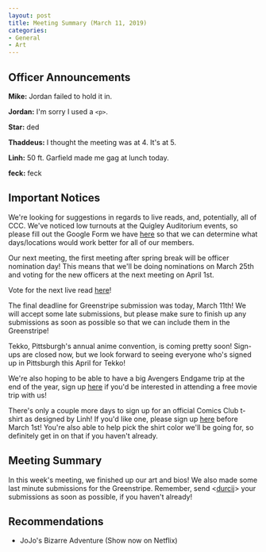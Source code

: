 ```yaml
---
layout: post
title: Meeting Summary (March 11, 2019)
categories:
- General
- Art
---
```


## Officer Announcements

**Mike:**  Jordan failed to hold it in.

**Jordan:**  I'm sorry I used a `<p>`.

**Star:**  ded

**Thaddeus:**  I thought the meeting was at 4.  It's at 5.

**Linh:**  50 ft. Garfield made me gag at lunch today.

**feck:**  feck

## Important Notices

We're looking for suggestions in regards to live reads, and, potentially, all of CCC.  We've noticed low turnouts at the Quigley Auditorium events, so please fill out the Google Form we have [here](https://goo.gl/forms/Lik8WxJW1feJGKSF2) so that we can determine what days/locations would work better for all of our members.

Our next meeting, the first meeting after spring break will be officer nomination day!  This means that we'll be doing nominations on March 25th and voting for the new officers at the next meeting on April 1st.

Vote for the next live read [here](https://docs.google.com/forms/d/e/1FAIpQLSfnSj_F9jVq9mrbrcqXaGcOmn_DFzbQLzTVN4vvl2acF2qj-Q/viewform?usp=sf_link)!

The final deadline for Greenstripe submission was today, March 11th!  We will accept some late submissions, but please make sure to finish up any submissions as soon as possible so that we can include them in the Greenstripe!

Tekko, Pittsburgh's annual anime convention, is coming pretty soon!  Sign-ups are closed now, but we look forward to seeing everyone who's signed up in Pittsburgh this April for Tekko!

We're also hoping to be able to have a big Avengers Endgame trip at the end of the year, sign up [here](https://docs.google.com/forms/d/e/1FAIpQLSdEsLGnhSADnhPLHrjv-IUlKvRHaYfc3yo1J4vXLZNeVBxwPg/viewform?usp=sf_link) if you'd be interested in attending a free movie trip with us!

There's only a couple more days to sign up for an official Comics Club t-shirt as designed by Linh!  If you'd like one, please sign up [here](https://docs.google.com/forms/d/e/1FAIpQLScsyjQMHGcE-tF-zzCtWA_D7HcMHNv7uTaMTqY3Uwh6uQki8g/viewform?usp=sf_link) before March 1st!  You're also able to help pick the shirt color we'll be going for, so definitely get in on that if you haven't already.

## Meeting Summary

In this week's meeting, we finished up our art and bios!  We also made some last minute submissions for the Greenstripe.  Remember, send <[durcij](mailto:durcij@allegheny.edu)> your submissions as soon as possible, if you haven't already!

## Recommendations

* JoJo's Bizarre Adventure (Show now on Netflix)

